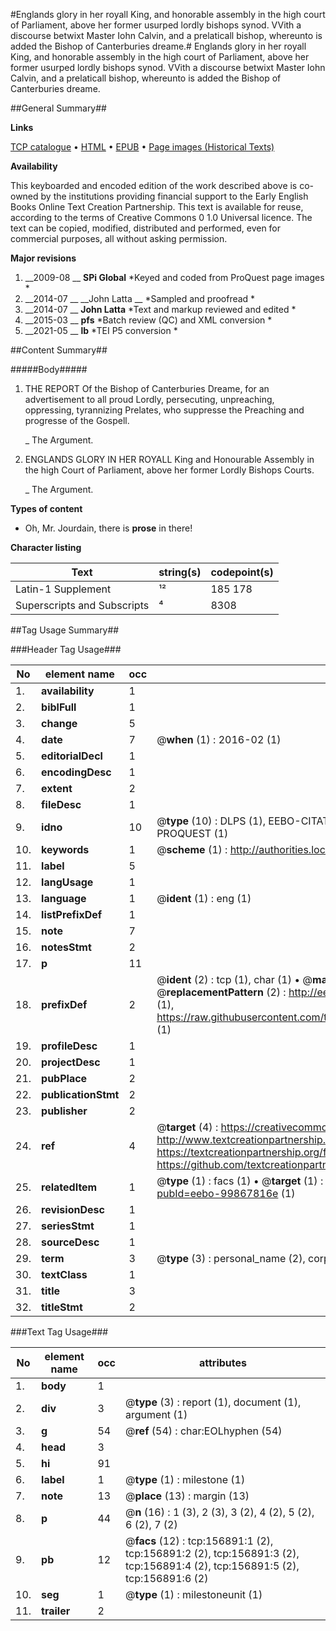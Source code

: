 #Englands glory in her royall King, and honorable assembly in the high court of Parliament, above her former usurped lordly bishops synod. VVith a discourse betwixt Master Iohn Calvin, and a prelaticall bishop, whereunto is added the Bishop of Canterburies dreame.#
Englands glory in her royall King, and honorable assembly in the high court of Parliament, above her former usurped lordly bishops synod. VVith a discourse betwixt Master Iohn Calvin, and a prelaticall bishop, whereunto is added the Bishop of Canterburies dreame.

##General Summary##

**Links**

[TCP catalogue](http://www.ota.ox.ac.uk/tcp/)  • 
[HTML](http://tei.it.ox.ac.uk/tcp/Texts-HTML/free/A83/A83964.html)  • 
[EPUB](http://tei.it.ox.ac.uk/tcp/Texts-EPUB/free/A83/A83964.epub) • 
[Page images (Historical Texts)](https://historicaltexts.jisc.ac.uk/eebo-99867816_156891e)

**Availability**

This keyboarded and encoded edition of the work described above is co-owned by the
    institutions providing financial support to the Early English Books Online Text Creation
    Partnership. This text is available for reuse, according to the terms of  Creative Commons 0 1.0 Universal
    licence. The text can be copied, modified, distributed and performed, even for commercial
    purposes, all without asking permission.

**Major revisions**

1. __2009-08 __ __SPi Global__ *Keyed and coded from ProQuest page images *
1. __2014-07 __ __John Latta __ *Sampled and proofread *
1. __2014-07 __ __John Latta__ *Text and markup reviewed and edited *
1. __2015-03 __ __pfs__ *Batch review (QC) and XML conversion *
1. __2021-05 __ __lb__ *TEI P5 conversion *

##Content Summary##

#####Body#####

1. THE REPORT Of the Bishop of Canterburies Dreame, for an advertisement to all proud Lordly, persecuting, unpreaching, oppressing, tyrannizing Prelates, who suppresse the Preaching and progresse of the Gospell.

    _ The Argument.

1. ENGLANDS GLORY IN HER ROYALL King and Honourable Assembly in the high Court of Parliament, above her former Lordly Bishops Courts.

    _ The Argument.

**Types of content**

  * Oh, Mr. Jourdain, there is **prose** in there!

**Character listing**


|Text|string(s)|codepoint(s)|
|---|---|---|
|Latin-1 Supplement|¹²|185 178|
|Superscripts             and Subscripts|⁴|8308|

##Tag Usage Summary##

###Header Tag Usage###

|No|element name|occ|attributes|
|---|---|---|---|
|1.|__availability__|1||
|2.|__biblFull__|1||
|3.|__change__|5||
|4.|__date__|7| @__when__ (1) : 2016-02 (1)|
|5.|__editorialDecl__|1||
|6.|__encodingDesc__|1||
|7.|__extent__|2||
|8.|__fileDesc__|1||
|9.|__idno__|10| @__type__ (10) : DLPS (1), EEBO-CITATION (1), VID (1), EEBO-PROQUEST (1), STC (5), PROQUEST (1)|
|10.|__keywords__|1| @__scheme__ (1) : http://authorities.loc.gov/ (1)|
|11.|__label__|5||
|12.|__langUsage__|1||
|13.|__language__|1| @__ident__ (1) : eng (1)|
|14.|__listPrefixDef__|1||
|15.|__note__|7||
|16.|__notesStmt__|2||
|17.|__p__|11||
|18.|__prefixDef__|2| @__ident__ (2) : tcp (1), char (1)  •  @__matchPattern__ (2) : ([0-9\-]+):([0-9IVX]+) (1), (.+) (1)  •  @__replacementPattern__ (2) : http://eebo.chadwyck.com/downloadtiff?vid=$1&page=$2 (1), https://raw.githubusercontent.com/textcreationpartnership/Texts/master/tcpchars.xml#$1 (1)|
|19.|__profileDesc__|1||
|20.|__projectDesc__|1||
|21.|__pubPlace__|2||
|22.|__publicationStmt__|2||
|23.|__publisher__|2||
|24.|__ref__|4| @__target__ (4) : https://creativecommons.org/publicdomain/zero/1.0/ (1), http://www.textcreationpartnership.org/docs/. (1), https://textcreationpartnership.org/faq/#faq05 (1), https://github.com/textcreationpartnership (1)|
|25.|__relatedItem__|1| @__type__ (1) : facs (1)  •  @__target__ (1) : https://data.historicaltexts.jisc.ac.uk/view?pubId=eebo-99867816e (1)|
|26.|__revisionDesc__|1||
|27.|__seriesStmt__|1||
|28.|__sourceDesc__|1||
|29.|__term__|3| @__type__ (3) : personal_name (2), corporate_name (1)|
|30.|__textClass__|1||
|31.|__title__|3||
|32.|__titleStmt__|2||


###Text Tag Usage###

|No|element name|occ|attributes|
|---|---|---|---|
|1.|__body__|1||
|2.|__div__|3| @__type__ (3) : report (1), document (1), argument (1)|
|3.|__g__|54| @__ref__ (54) : char:EOLhyphen (54)|
|4.|__head__|3||
|5.|__hi__|91||
|6.|__label__|1| @__type__ (1) : milestone (1)|
|7.|__note__|13| @__place__ (13) : margin (13)|
|8.|__p__|44| @__n__ (16) : 1 (3), 2 (3), 3 (2), 4 (2), 5 (2), 6 (2), 7 (2)|
|9.|__pb__|12| @__facs__ (12) : tcp:156891:1 (2), tcp:156891:2 (2), tcp:156891:3 (2), tcp:156891:4 (2), tcp:156891:5 (2), tcp:156891:6 (2)|
|10.|__seg__|1| @__type__ (1) : milestoneunit (1)|
|11.|__trailer__|2||
